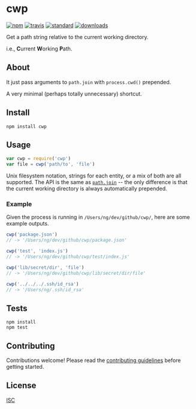 # cwp


[![npm][1]][2]
[![travis][3]][4]
[![standard][5]][6]
[![downloads][7]][2]

[1]: https://img.shields.io/npm/v/cwp.svg?style=flat-square
[2]: https://www.npmjs.com/package/cwp
[3]: https://img.shields.io/travis/ungoldman/cwp/master.svg?style=flat-square
[4]: https://travis-ci.org/ungoldman/cwp
[5]: https://img.shields.io/badge/code%20style-standard-brightgreen.svg?style=flat-square
[6]: http://standardjs.com/
[7]: https://img.shields.io/npm/dm/cwp.svg?style=flat-square

Get a path string relative to the current working directory.

i.e., **C**urrent **W**orking **P**ath.

## About

It just pass arguments to `path.join` with `process.cwd()` prepended.

A very minimal (perhaps totally unnecessary) shortcut.

## Install

```
npm install cwp
```

## Usage

```js
var cwp = require('cwp')
var file = cwp('path/to', 'file')
```
Unix filesystem notation, strings for each entity, or a mix of both are all supported. The API is the same as [`path.join`](https://nodejs.org/api/path.html#path_path_join_path1_path2) -- the only difference is that the current working directory is always automatically prepended.

### Example

Given the process is running in `/Users/ng/dev/github/cwp/`, here are some example outputs.

```js
cwp('package.json')
// -> '/Users/ng/dev/github/cwp/package.json'

cwp('test', 'index.js')
// -> '/Users/ng/dev/github/cwp/test/index.js'

cwp('lib/secret/dir', 'file')
// -> '/Users/ng/dev/github/cwp/lib/secret/dir/file'

cwp('../../../.ssh/id_rsa')
// -> '/Users/ng/.ssh/id_rsa'
```

## Tests

```
npm install
npm test
```

## Contributing

Contributions welcome! Please read the [contributing guidelines](CONTRIBUTING.md) before getting started.

## License

[ISC](LICENSE.md)
